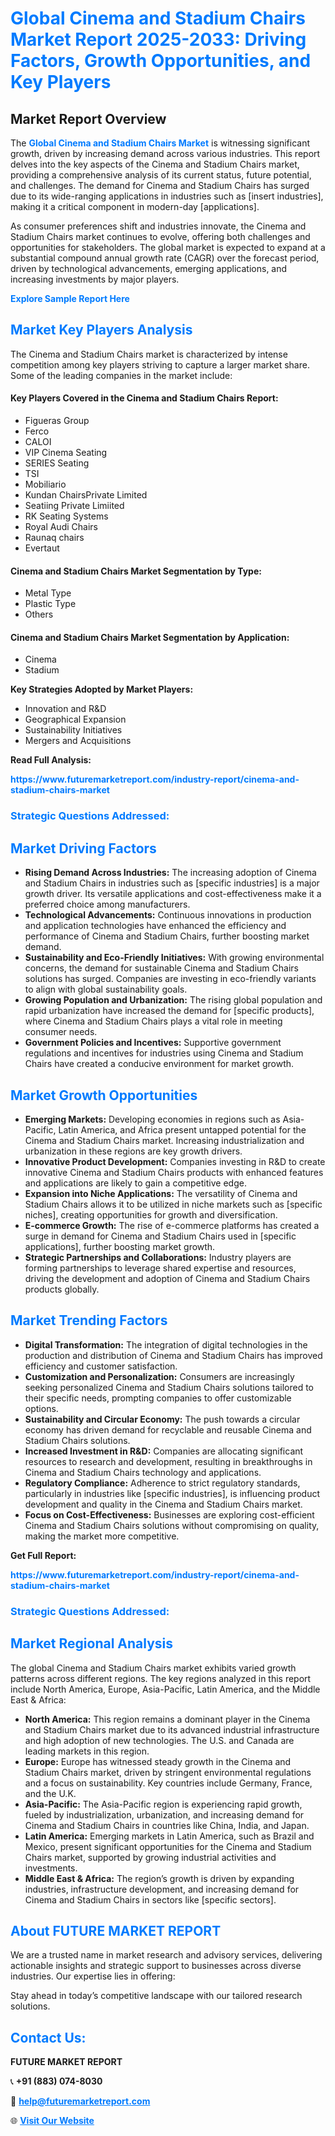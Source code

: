 <h1 style="color: #007BFF;">Global Cinema and Stadium Chairs Market Report 2025-2033: Driving Factors, Growth Opportunities, and Key Players</h1>

<section id="overview">
<h2>Market Report Overview</h2>
<p>The <a href="https://www.futuremarketreport.com/industry-report/cinema-and-stadium-chairs-market" style="color: #007BFF; text-decoration: none;"><strong>Global Cinema and Stadium Chairs Market</strong></a> is witnessing significant growth, driven by increasing demand across various industries. This report delves into the key aspects of the Cinema and Stadium Chairs market, providing a comprehensive analysis of its current status, future potential, and challenges. The demand for Cinema and Stadium Chairs has surged due to its wide-ranging applications in industries such as [insert industries], making it a critical component in modern-day [applications].</p>
<p>As consumer preferences shift and industries innovate, the Cinema and Stadium Chairs market continues to evolve, offering both challenges and opportunities for stakeholders. The global market is expected to expand at a substantial compound annual growth rate (CAGR) over the forecast period, driven by technological advancements, emerging applications, and increasing investments by major players.</p>
</section>

<section id="overview">
<p><a href="https://www.futuremarketreport.com/request-sample/reportId=43664" style="color: #007BFF; text-decoration: none;"><strong>Explore Sample Report Here</strong></a></p>
</section>

<section id="key-players">
<h2 style="color: #007BFF;">Market Key Players Analysis</h2>
<p>The Cinema and Stadium Chairs market is characterized by intense competition among key players striving to capture a larger market share. Some of the leading companies in the market include:</p>
<h4>Key Players Covered in the Cinema and Stadium Chairs Report:</h4>
<ul><li>Figueras Group</li><li>Ferco</li><li>CALOI</li><li>VIP Cinema Seating</li><li>SERIES Seating</li><li>TSI</li><li>Mobiliario</li><li>Kundan ChairsPrivate Limited</li><li>Seatiing Private Limiited</li><li>RK Seating Systems</li><li>Royal Audi Chairs</li><li>Raunaq chairs</li><li>Evertaut</li></ul>
<h4>Cinema and Stadium Chairs Market Segmentation by Type:</h4>
<ul><li>Metal Type</li><li>Plastic Type</li><li>Others</li></ul>

<h4>Cinema and Stadium Chairs Market Segmentation by Application:</h4>
<ul><li>Cinema</li><li>Stadium</li></ul>
<p><strong>Key Strategies Adopted by Market Players:</strong></p>
<ul>
<li>Innovation and R&D</li>
<li>Geographical Expansion</li>
<li>Sustainability Initiatives</li>
<li>Mergers and Acquisitions</li>
</ul>
</section>

<section>
<p><strong>Read Full Analysis: </strong></p><a href="https://www.futuremarketreport.com/industry-report/cinema-and-stadium-chairs-market" style="color: #007BFF; text-decoration: none;"><strong>https://www.futuremarketreport.com/industry-report/cinema-and-stadium-chairs-market</strong></a>
<h3 style="color: #007BFF;">Strategic Questions Addressed:</h3>
</section>

<section id="driving-factors">
<h2 style="color: #007BFF;">Market Driving Factors</h2>
<ul>
<li><strong>Rising Demand Across Industries:</strong> The increasing adoption of Cinema and Stadium Chairs in industries such as [specific industries] is a major growth driver. Its versatile applications and cost-effectiveness make it a preferred choice among manufacturers.</li>
<li><strong>Technological Advancements:</strong> Continuous innovations in production and application technologies have enhanced the efficiency and performance of Cinema and Stadium Chairs, further boosting market demand.</li>
<li><strong>Sustainability and Eco-Friendly Initiatives:</strong> With growing environmental concerns, the demand for sustainable Cinema and Stadium Chairs solutions has surged. Companies are investing in eco-friendly variants to align with global sustainability goals.</li>
<li><strong>Growing Population and Urbanization:</strong> The rising global population and rapid urbanization have increased the demand for [specific products], where Cinema and Stadium Chairs plays a vital role in meeting consumer needs.</li>
<li><strong>Government Policies and Incentives:</strong> Supportive government regulations and incentives for industries using Cinema and Stadium Chairs have created a conducive environment for market growth.</li>
</ul>
</section>

<section id="growth-opportunities">
<h2 style="color: #007BFF;">Market Growth Opportunities</h2>
<ul>
<li><strong>Emerging Markets:</strong> Developing economies in regions such as Asia-Pacific, Latin America, and Africa present untapped potential for the Cinema and Stadium Chairs market. Increasing industrialization and urbanization in these regions are key growth drivers.</li>
<li><strong>Innovative Product Development:</strong> Companies investing in R&D to create innovative Cinema and Stadium Chairs products with enhanced features and applications are likely to gain a competitive edge.</li>
<li><strong>Expansion into Niche Applications:</strong> The versatility of Cinema and Stadium Chairs allows it to be utilized in niche markets such as [specific niches], creating opportunities for growth and diversification.</li>
<li><strong>E-commerce Growth:</strong> The rise of e-commerce platforms has created a surge in demand for Cinema and Stadium Chairs used in [specific applications], further boosting market growth.</li>
<li><strong>Strategic Partnerships and Collaborations:</strong> Industry players are forming partnerships to leverage shared expertise and resources, driving the development and adoption of Cinema and Stadium Chairs products globally.</li>
</ul>
</section>

<section id="trending-factors">
<h2 style="color: #007BFF;">Market Trending Factors</h2>
<ul>
<li><strong>Digital Transformation:</strong> The integration of digital technologies in the production and distribution of Cinema and Stadium Chairs has improved efficiency and customer satisfaction.</li>
<li><strong>Customization and Personalization:</strong> Consumers are increasingly seeking personalized Cinema and Stadium Chairs solutions tailored to their specific needs, prompting companies to offer customizable options.</li>
<li><strong>Sustainability and Circular Economy:</strong> The push towards a circular economy has driven demand for recyclable and reusable Cinema and Stadium Chairs solutions.</li>
<li><strong>Increased Investment in R&D:</strong> Companies are allocating significant resources to research and development, resulting in breakthroughs in Cinema and Stadium Chairs technology and applications.</li>
<li><strong>Regulatory Compliance:</strong> Adherence to strict regulatory standards, particularly in industries like [specific industries], is influencing product development and quality in the Cinema and Stadium Chairs market.</li>
<li><strong>Focus on Cost-Effectiveness:</strong> Businesses are exploring cost-efficient Cinema and Stadium Chairs solutions without compromising on quality, making the market more competitive.</li>
</ul>
</section>

<section>
<p><strong>Get Full Report: </strong></p><a href="https://www.futuremarketreport.com/industry-report/cinema-and-stadium-chairs-market" style="color: #007BFF; text-decoration: none;"><strong>https://www.futuremarketreport.com/industry-report/cinema-and-stadium-chairs-market</strong></a>
<h3 style="color: #007BFF;">Strategic Questions Addressed:</h3>
</section>


<section id="regional-analysis">
<h2 style="color: #007BFF;">Market Regional Analysis</h2>
<p>The global Cinema and Stadium Chairs market exhibits varied growth patterns across different regions. The key regions analyzed in this report include North America, Europe, Asia-Pacific, Latin America, and the Middle East & Africa:</p>
<ul>
<li><strong>North America:</strong> This region remains a dominant player in the Cinema and Stadium Chairs market due to its advanced industrial infrastructure and high adoption of new technologies. The U.S. and Canada are leading markets in this region.</li>
<li><strong>Europe:</strong> Europe has witnessed steady growth in the Cinema and Stadium Chairs market, driven by stringent environmental regulations and a focus on sustainability. Key countries include Germany, France, and the U.K.</li>
<li><strong>Asia-Pacific:</strong> The Asia-Pacific region is experiencing rapid growth, fueled by industrialization, urbanization, and increasing demand for Cinema and Stadium Chairs in countries like China, India, and Japan.</li>
<li><strong>Latin America:</strong> Emerging markets in Latin America, such as Brazil and Mexico, present significant opportunities for the Cinema and Stadium Chairs market, supported by growing industrial activities and investments.</li>
<li><strong>Middle East & Africa:</strong> The region’s growth is driven by expanding industries, infrastructure development, and increasing demand for Cinema and Stadium Chairs in sectors like [specific sectors].</li>
</ul>
</section>

<footer>
<h2 style="color: #007BFF;">About FUTURE MARKET REPORT</h2>
<p>We are a trusted name in market research and advisory services, delivering actionable insights and strategic support to businesses across diverse industries. Our expertise lies in offering:</p>

<p>Stay ahead in today’s competitive landscape with our tailored research solutions.</p>

<h2 style="color: #007BFF;">Contact Us:</h2>
<p><strong>FUTURE MARKET REPORT</strong></p>
<p>📞 <strong>+91 (883) 074-8030</strong></p>
<p>📧 <strong><a href="mailto:help@futuremarketreport.com" style="color: #007BFF;">help@futuremarketreport.com</a></strong></p>
<p>🌐 <strong><a href="https://www.futuremarketreport.com/" style="color: #007BFF;">Visit Our Website</a></strong></p>
</footer>